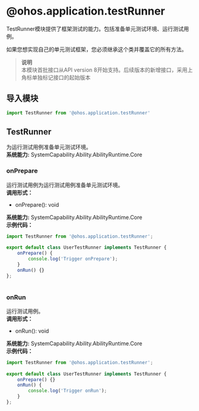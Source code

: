 # @ohos.application.testRunner    
TestRunner模块提供了框架测试的能力。包括准备单元测试环境、运行测试用例。  
  
如果您想实现自己的单元测试框架，您必须继承这个类并覆盖它的所有方法。  
> **说明**   
>本模块首批接口从API version 8开始支持。后续版本的新增接口，采用上角标单独标记接口的起始版本  
  
## 导入模块  
  
```js    
import TestRunner from '@ohos.application.testRunner'    
```  
    
## TestRunner    
为运行测试用例准备单元测试环境。  
 **系统能力:**  SystemCapability.Ability.AbilityRuntime.Core    
### onPrepare    
运行测试用例为运行测试用例准备单元测试环境。  
 **调用形式：**     
- onPrepare(): void  
  
 **系统能力:**  SystemCapability.Ability.AbilityRuntime.Core    
 **示例代码：**   
```ts    
import TestRunner from '@ohos.application.testRunner';  
  
export default class UserTestRunner implements TestRunner {  
    onPrepare() {  
        console.log('Trigger onPrepare');  
    }  
    onRun() {}  
};  
    
```    
  
    
### onRun    
运行测试用例。  
 **调用形式：**     
- onRun(): void  
  
 **系统能力:**  SystemCapability.Ability.AbilityRuntime.Core    
 **示例代码：**   
```ts    
import TestRunner from '@ohos.application.testRunner';  
  
export default class UserTestRunner implements TestRunner {  
    onPrepare() {}  
    onRun() {  
        console.log('Trigger onRun');  
    }  
};  
    
```    
  
